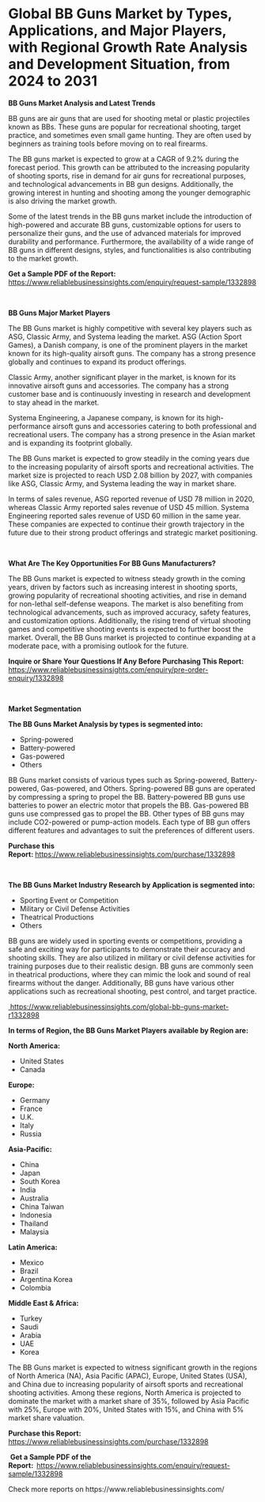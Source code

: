 <p><h1>Global BB Guns Market by Types, Applications, and Major Players, with Regional Growth Rate Analysis and Development Situation, from 2024 to 2031</h1></p><p><strong>BB Guns Market Analysis and Latest Trends</strong></p>
<p><p>BB guns are air guns that are used for shooting metal or plastic projectiles known as BBs. These guns are popular for recreational shooting, target practice, and sometimes even small game hunting. They are often used by beginners as training tools before moving on to real firearms.</p><p>The BB guns market is expected to grow at a CAGR of 9.2% during the forecast period. This growth can be attributed to the increasing popularity of shooting sports, rise in demand for air guns for recreational purposes, and technological advancements in BB gun designs. Additionally, the growing interest in hunting and shooting among the younger demographic is also driving the market growth.</p><p>Some of the latest trends in the BB guns market include the introduction of high-powered and accurate BB guns, customizable options for users to personalize their guns, and the use of advanced materials for improved durability and performance. Furthermore, the availability of a wide range of BB guns in different designs, styles, and functionalities is also contributing to the market growth.</p></p>
<p><strong>Get a Sample PDF of the Report:&nbsp;</strong> <a href="https://www.reliablebusinessinsights.com/enquiry/request-sample/1332898">https://www.reliablebusinessinsights.com/enquiry/request-sample/1332898</a></p>
<p>&nbsp;</p>
<p><strong>BB Guns Major Market Players</strong></p>
<p><p>The BB Guns market is highly competitive with several key players such as ASG, Classic Army, and Systema leading the market. ASG (Action Sport Games), a Danish company, is one of the prominent players in the market known for its high-quality airsoft guns. The company has a strong presence globally and continues to expand its product offerings.</p><p>Classic Army, another significant player in the market, is known for its innovative airsoft guns and accessories. The company has a strong customer base and is continuously investing in research and development to stay ahead in the market.</p><p>Systema Engineering, a Japanese company, is known for its high-performance airsoft guns and accessories catering to both professional and recreational users. The company has a strong presence in the Asian market and is expanding its footprint globally.</p><p>The BB Guns market is expected to grow steadily in the coming years due to the increasing popularity of airsoft sports and recreational activities. The market size is projected to reach USD 2.08 billion by 2027, with companies like ASG, Classic Army, and Systema leading the way in market share.</p><p>In terms of sales revenue, ASG reported revenue of USD 78 million in 2020, whereas Classic Army reported sales revenue of USD 45 million. Systema Engineering reported sales revenue of USD 60 million in the same year. These companies are expected to continue their growth trajectory in the future due to their strong product offerings and strategic market positioning.</p></p>
<p>&nbsp;</p>
<p><strong>What Are The Key Opportunities For BB Guns Manufacturers?</strong></p>
<p><p>The BB Guns market is expected to witness steady growth in the coming years, driven by factors such as increasing interest in shooting sports, growing popularity of recreational shooting activities, and rise in demand for non-lethal self-defense weapons. The market is also benefiting from technological advancements, such as improved accuracy, safety features, and customization options. Additionally, the rising trend of virtual shooting games and competitive shooting events is expected to further boost the market. Overall, the BB Guns market is projected to continue expanding at a moderate pace, with a promising outlook for the future.</p></p>
<p><strong>Inquire or Share Your Questions If Any Before Purchasing This Report:</strong> <a href="https://www.reliablebusinessinsights.com/enquiry/pre-order-enquiry/1332898">https://www.reliablebusinessinsights.com/enquiry/pre-order-enquiry/1332898</a></p>
<p>&nbsp;</p>
<p><strong>Market Segmentation</strong></p>
<p><strong>The BB Guns Market Analysis by types is segmented into:</strong></p>
<p><ul><li>Spring-powered</li><li>Battery-powered</li><li>Gas-powered</li><li>Others</li></ul></p>
<p><p>BB Guns market consists of various types such as Spring-powered, Battery-powered, Gas-powered, and Others. Spring-powered BB guns are operated by compressing a spring to propel the BB. Battery-powered BB guns use batteries to power an electric motor that propels the BB. Gas-powered BB guns use compressed gas to propel the BB. Other types of BB guns may include CO2-powered or pump-action models. Each type of BB gun offers different features and advantages to suit the preferences of different users.</p></p>
<p><strong>Purchase this Report:&nbsp;</strong><a href="https://www.reliablebusinessinsights.com/purchase/1332898">https://www.reliablebusinessinsights.com/purchase/1332898</a></p>
<p>&nbsp;</p>
<p><strong>The BB Guns Market Industry Research by Application is segmented into:</strong></p>
<p><ul><li>Sporting Event or Competition</li><li>Military or Civil Defense Activities</li><li>Theatrical Productions</li><li>Others</li></ul></p>
<p><p>BB guns are widely used in sporting events or competitions, providing a safe and exciting way for participants to demonstrate their accuracy and shooting skills. They are also utilized in military or civil defense activities for training purposes due to their realistic design. BB guns are commonly seen in theatrical productions, where they can mimic the look and sound of real firearms without the danger. Additionally, BB guns have various other applications such as recreational shooting, pest control, and target practice.</p></p>
<p><a href="https://www.reliablebusinessinsights.com/global-bb-guns-market-r1332898">&nbsp;https://www.reliablebusinessinsights.com/global-bb-guns-market-r1332898</a></p>
<p><strong>In terms of Region, the BB Guns Market Players available by Region are:</strong></p>
<p>
    <p> <strong> North America: </strong>
        <ul>
            <li>United States</li>
            <li>Canada</li>
        </ul>
        </p> 
    <p> <strong> Europe: </strong>
        <ul>
            <li>Germany</li>
            <li>France</li>
            <li>U.K.</li>
            <li>Italy</li>
            <li>Russia</li>
        </ul>
        </p> 
    <p> <strong> Asia-Pacific: </strong>
        <ul>
            <li>China</li>
            <li>Japan</li>
            <li>South Korea</li>
            <li>India</li>
            <li>Australia</li>
            <li>China Taiwan</li>
            <li>Indonesia</li>
            <li>Thailand</li>
            <li>Malaysia</li>
        </ul>
        </p> 
    <p> <strong> Latin America: </strong>
        <ul>
            <li>Mexico</li>
            <li>Brazil</li>
            <li>Argentina Korea</li>
            <li>Colombia</li>
        </ul>
        </p> 
    <p> <strong> Middle East & Africa: </strong>
        <ul>
            <li>Turkey</li>
            <li>Saudi</li>
            <li>Arabia</li>
            <li>UAE</li>
            <li>Korea</li>
        </ul>
    </p>
    </p>
<p><p>The BB Guns market is expected to witness significant growth in the regions of North America (NA), Asia Pacific (APAC), Europe, United States (USA), and China due to increasing popularity of airsoft sports and recreational shooting activities. Among these regions, North America is projected to dominate the market with a market share of 35%, followed by Asia Pacific with 25%, Europe with 20%, United States with 15%, and China with 5% market share valuation.</p></p>
<p><strong>Purchase this Report: </strong><a href="https://www.reliablebusinessinsights.com/purchase/1332898">https://www.reliablebusinessinsights.com/purchase/1332898</a></p>
<p>&nbsp;<strong>Get a Sample PDF of the Report:&nbsp;&nbsp;</strong><a href="https://www.reliablebusinessinsights.com/enquiry/request-sample/1332898">https://www.reliablebusinessinsights.com/enquiry/request-sample/1332898</a></p>
<p><strong></strong></p>
<p>Check more reports on https://www.reliablebusinessinsights.com/</p>